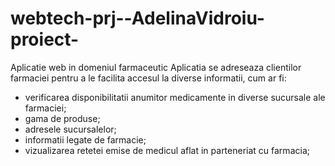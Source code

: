 # webtech-prj--AdelinaVidroiu-proiect-
Aplicatie web in domeniul farmaceutic
Aplicatia se adreseaza clientilor farmaciei pentru a le facilita accesul la diverse informatii, cum ar fi:
- verificarea disponibilitatii anumitor medicamente in diverse sucursale ale farmaciei;
- gama de produse;
- adresele sucursalelor;
- informatii legate de farmacie;
- vizualizarea retetei emise de medicul aflat in parteneriat cu farmacia;
